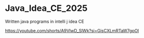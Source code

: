 # Java_Idea_CE_2025
Written java programs in intelli j idea CE


https://youtube.com/shorts/A9VIwD_SlWk?si=GisCXLmRTaW7gpOl
